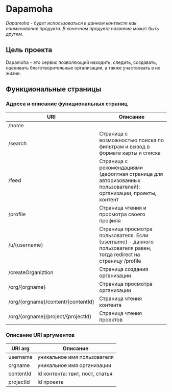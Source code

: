 # Dapamoha
_Dapamoha - будет использоваться в данном контексте как наименование продукта. В конечном продукте название может быть другим._

## Цель проекта

Dapamoha - это сервис позволяющий находить, следить, создавать, оценивать благотворительные организации, а также участвовать в их жизни.

## Функциональные страницы
### Адреса и описание функциональных страниц
| URI                                | Описание                                                                                                           |
|------------------------------------|--------------------------------------------------------------------------------------------------------------------|
| /home                              |                                                                                                                    |
| /search                            | Страница с возможностью поиска по фильтрам и вывод в формате карты и списка                                        |
| /feed                              | Страница с рекомендациями (дефолтная страница для авторизованных пользователей): организации, проекты, контент     |
| /profile                           | Страница чтения и просмотра своего профиля                                                                         |
| /u/{username}                      | Страница просмотра пользователя. Если {username} - данного пользователя равен, тогда redirect на страницу /profile |
| /createOrganiztion                 | Страница создания организации                                                                                      |
| /org/{orgname}                     | Страница просмотра организации                                                                                     |
| /org/{orgname}/content/{contentId} | Страница чтения контента                                                                                           |
| /org/{orgname}/project/{projectId} | Страница чтения проектов                                                                                           |

### Описание URI аргументов
| URI arg   | Описание                        |
|-----------|---------------------------------|
| username  | уникальное имя пользователя     |
| orgname   | уникальное имя организации      |
| contentId | Id контента: твит, пост, статья |
| projectId | Id проекта                      |

##